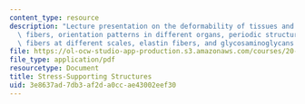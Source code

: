 ```yaml
---
content_type: resource
description: "Lecture presentation on the deformability of tissues and organs, collagen\
  \ fibers, orientation patterns in different organs, periodic structure of \r\ncrystalline\
  \ fibers at different scales, elastin fibers, and glycosaminoglycans (GAGs)."
file: https://ol-ocw-studio-app-production.s3.amazonaws.com/courses/20-441j-biomaterials-tissue-interactions-fall-2009/3e8637ad7db3af2da0ccae43002eef30_MIT20_441JF09_lec05b_iy.pdf
file_type: application/pdf
resourcetype: Document
title: Stress-Supporting Structures
uid: 3e8637ad-7db3-af2d-a0cc-ae43002eef30
---
```

